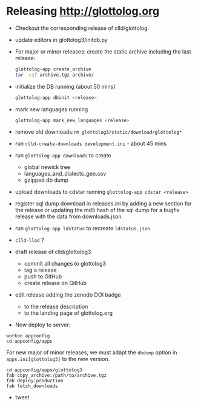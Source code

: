 
# Releasing http://glottolog.org

- Checkout the corresponding release of clld/glottolog.
- update editors in glottolog3/initdb.py
- For major or minor releases: create the static archive including the last release:
  ```bash
  glottolog-app create_archive
  tar -czf archive.tgz archive/
  ```
- initialize the DB running (about 50 mins)
  ```bash
  glottolog-app dbinit <release>
  ```
- mark new languages running
  ```bash
  glottolog-app mark_new_languages <release>
  ```
- remove old downloads:`rm glottolog3/static/download/glottolog*`
- run `clld-create-downloads development.ini` - about 45 mins
- run `glottolog-app downloads` to create
  - global newick tree
  - languages_and_dialects_geo.csv
  - gzipped db dump

- upload downloads to cdstar running `glottolog-app cdstar <release>`
- register sql dump download in releases.ini by adding a new section for the release or
  updating the md5 hash of the sql dump for a bugfix release with the data from downloads.json.
- run `glottolog-app ldstatus` to recreate `ldstatus.json`
- `clld-llod` ?

- draft release of clld/glottolog3
  - commit all changes to glottolog3
  - tag a release
  - push to GitHub
  - create release on GitHub
- edit release adding the zenodo DOI badge
  - to the release description
  - to the landing page of glottolog.org

- Now deploy to server:
```
workon appconfig
cd appconfig/apps
```
For new major of minor releases, we must adapt the `dbdump` option in `apps.ini[glottolog3]` 
to the new version.
```
cd appconfig/apps/glottolog3
fab copy_archive:/path/to/archive.tgz
fab deploy:production
fab fetch_downloads
```

- tweet
